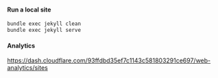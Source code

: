 
#### Run a local site
```sh
bundle exec jekyll clean
bundle exec jekyll serve
```

#### Analytics
https://dash.cloudflare.com/93ffdbd35ef7c1143c581803291ce697/web-analytics/sites
